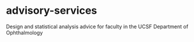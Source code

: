 # advisory-services
Design and statistical analysis advice for faculty in the UCSF Department of Ophthalmology
